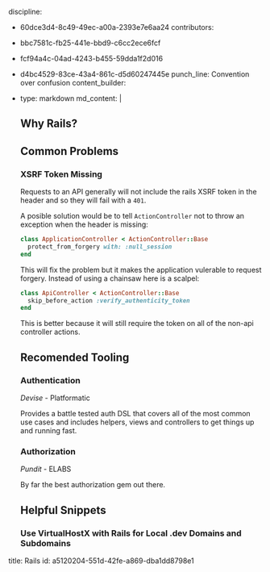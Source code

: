 discipline:
  - 60dce3d4-8c49-49ec-a00a-2393e7e6aa24
contributors:
  - bbc7581c-fb25-441e-bbd9-c6cc2ece6fcf
  - fcf94a4c-04ad-4243-b455-59dda1f2d016
  - d4bc4529-83ce-43a4-861c-d5d60247445e
punch_line: Convention over confusion
content_builder:
  - 
    type: markdown
    md_content: |
      ## Why Rails?
      
      ## Common Problems
      ### XSRF Token Missing
      Requests to an API generally will not include the rails XSRF token in the header and so they will fail with a `401`.
      
      A posible solution would be to tell `ActionController` not to throw an exception when the header is missing:
      
      ```ruby
      class ApplicationController < ActionController::Base
      	protect_from_forgery with: :null_session
      end
      ```
      
      This will fix the problem but it makes the application vulerable to request forgery. Instead of using a chainsaw here is a scalpel:
      ```ruby
      class ApiController < ActionController::Base
      	skip_before_action :verify_authenticity_token
      end
      ```
      This is better because it will still require the token on all of the non-api controller actions.
      
      ## Recomended Tooling
      ### Authentication
      *Devise* - Platformatic
      
      Provides a battle tested auth DSL that covers all of the most common use cases and includes helpers, views and controllers to get things up and running fast.
      
      ### Authorization
      *Pundit* - ELABS
      
      By far the best authorization gem out there.
      
      ## Helpful Snippets
      
      ### Use VirtualHostX with Rails for Local .dev Domains and Subdomains
      
      <script src="https://gist.github.com/crtvhd/85e2673a77c1836aa9c5.js"></script>
title: Rails
id: a5120204-551d-42fe-a869-dba1dd8798e1
